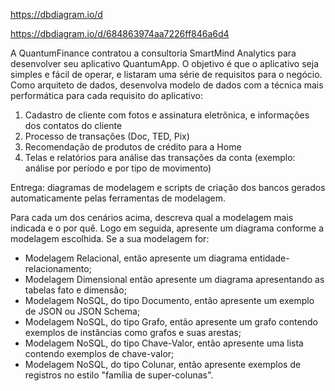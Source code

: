 https://dbdiagram.io/d

https://dbdiagram.io/d/684863974aa7226ff846a6d4

A QuantumFinance contratou a consultoria SmartMind Analytics para desenvolver seu aplicativo QuantumApp. 
O objetivo é que o aplicativo seja simples e fácil de operar, e listaram uma série de requisitos para o negócio. 
Como arquiteto de dados, desenvolva modelo de dados com a técnica mais performática para cada requisito do aplicativo:
1. Cadastro de cliente com fotos e assinatura eletrônica, e informações dos contatos do cliente
2. Processo de transações (Doc, TED, Pix)
3. Recomendação de produtos de crédito para a Home
4. Telas e relatórios para análise das transações da conta (exemplo: análise por período e por tipo de movimento)

Entrega: diagramas de modelagem e scripts de criação dos bancos gerados automaticamente pelas ferramentas de modelagem.

Para cada um dos cenários acima, descreva qual a modelagem mais indicada e o por quê. Logo em seguida, apresente um diagrama conforme a modelagem escolhida.
Se a sua modelagem for:
- Modelagem Relacional, então apresente um diagrama entidade-relacionamento;
- Modelagem Dimensional então apresente um diagrama apresentando as tabelas fato e dimensão;
- Modelagem NoSQL, do tipo Documento, então apresente um exemplo de JSON ou JSON Schema;
- Modelagem NoSQL, do tipo Grafo, então apresente um grafo contendo exemplos de instâncias como grafos e suas arestas;
- Modelagem NoSQL, do tipo Chave-Valor, então apresente uma lista contendo exemplos de chave-valor;
- Modelagem NoSQL, do tipo Colunar, então apresente exemplos de registros no estilo "família de super-colunas".